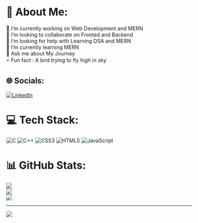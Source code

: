 # 💫 About Me:
🔭 I’m currently working on Web Development and MERN<br>👯 I’m looking to collaborate on Fronted and Backend<br>🤝 I’m looking for help with Learning DSA and MERN<br>🌱 I’m currently learning MERN<br>💬 Ask me about My Journey<br>⚡ Fun fact : A bird trying to fly high in sky


## 🌐 Socials:
[![LinkedIn](https://img.shields.io/badge/LinkedIn-%230077B5.svg?logo=linkedin&logoColor=white)](https://linkedin.com/in/https://www.linkedin.com/in/vishakha-kumari-159a681b1/) 

# 💻 Tech Stack:
![C](https://img.shields.io/badge/c-%2300599C.svg?style=for-the-badge&logo=c&logoColor=white) ![C++](https://img.shields.io/badge/c++-%2300599C.svg?style=for-the-badge&logo=c%2B%2B&logoColor=white) ![CSS3](https://img.shields.io/badge/css3-%231572B6.svg?style=for-the-badge&logo=css3&logoColor=white) ![HTML5](https://img.shields.io/badge/html5-%23E34F26.svg?style=for-the-badge&logo=html5&logoColor=white) ![JavaScript](https://img.shields.io/badge/javascript-%23323330.svg?style=for-the-badge&logo=javascript&logoColor=%23F7DF1E)
# 📊 GitHub Stats:
![](https://github-readme-stats.vercel.app/api?username=vishakhabce&theme=dark&hide_border=false&include_all_commits=true&count_private=true)<br/>
![](https://github-readme-streak-stats.herokuapp.com/?user=vishakhabce&theme=dark&hide_border=false)<br/>
![](https://github-readme-stats.vercel.app/api/top-langs/?username=vishakhabce&theme=dark&hide_border=false&include_all_commits=true&count_private=true&layout=compact)

---
[![](https://visitcount.itsvg.in/api?id=vishakhabce&icon=0&color=0)](https://visitcount.itsvg.in)

<!-- Proudly created with GPRM ( https://gprm.itsvg.in ) -->
